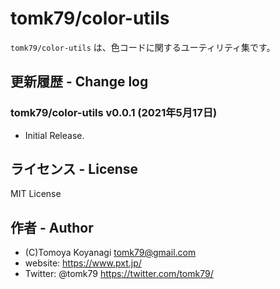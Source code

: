 tomk79/color-utils
=======

`tomk79/color-utils` は、色コードに関するユーティリティ集です。


## 更新履歴 - Change log

### tomk79/color-utils v0.0.1 (2021年5月17日)

- Initial Release.


## ライセンス - License

MIT License


## 作者 - Author

- (C)Tomoya Koyanagi <tomk79@gmail.com>
- website: <https://www.pxt.jp/>
- Twitter: @tomk79 <https://twitter.com/tomk79/>
